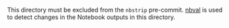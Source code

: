 This directory must be excluded from the `nbstrip` pre-commit. [nbval](https://nbval.readthedocs.io/en/latest/) is used to detect changes in the Notebook outputs in this directory.
